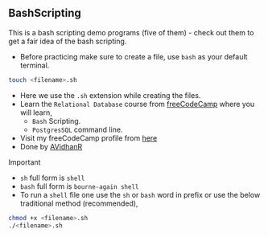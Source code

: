 ## BashScripting

This is a bash scripting demo programs (five of them) - check out them to get a fair idea of the bash scripting.

- Before practicing make sure to create a file, use `bash` as your default terminal.

```bash
touch <filename>.sh
```

- Here we use the `.sh` extension while creating the files.
- Learn the `Relational Database` course from [freeCodeCamp](https://www.freecodecamp.org/learn/relational-database/) where you will learn,
  - `Bash` Scripting.
  - `PostgresSQL` command line.
- Visit my freeCodeCamp profile from [here](https://www.freecodecamp.org/AVidhanR)
- Done by [AVidhanR](https://linkedin.com/AVidhanR)

> [!IMPORTANT]
> - `sh` full form is `shell`
> - `bash` full form is `bourne-again shell`
> - To run a `shell` file one use the `sh` or `bash` word in prefix or use the below traditional method (recommended),
>
> ```bash
> chmod +x <filename>.sh
> ./<filename>.sh
> ```
